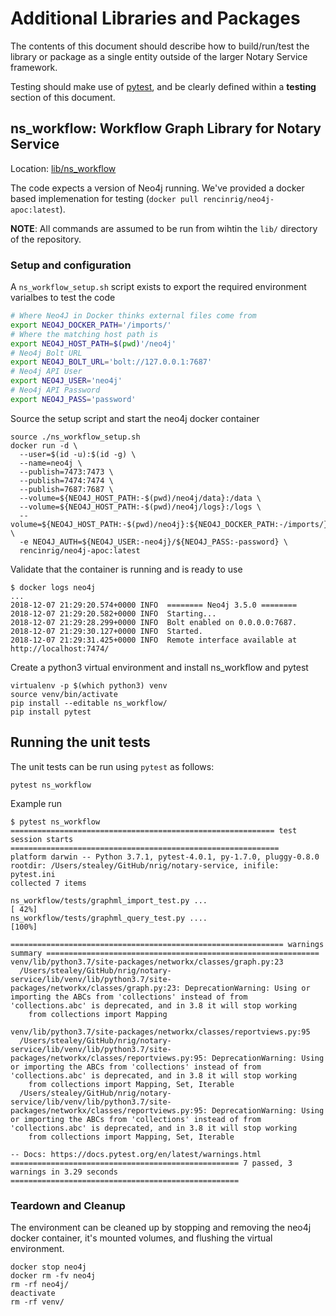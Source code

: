 # Additional Libraries and Packages

The contents of this document should describe how to build/run/test the library or package as a single entity outside of the larger Notary Service framework.

Testing should make use of [pytest](https://docs.pytest.org/en/latest/), and be clearly defined within a **testing** section of this document.

## ns_workflow: Workflow Graph Library for Notary Service

Location: [lib/ns_workflow](lib/)

The code expects a version of Neo4j running. We've provided a docker based implemenation for testing (`docker pull rencinrig/neo4j-apoc:latest`). 

**NOTE**: All commands are assumed to be run from wihtin the `lib/` directory of the repository.

### Setup and configuration

A `ns_workflow_setup.sh` script exists to export the required environment varialbes to test the code

```bash
# Where Neo4J in Docker thinks external files come from
export NEO4J_DOCKER_PATH='/imports/'
# Where the matching host path is
export NEO4J_HOST_PATH=$(pwd)'/neo4j'
# Neo4j Bolt URL
export NEO4J_BOLT_URL='bolt://127.0.0.1:7687'
# Neo4j API User
export NEO4J_USER='neo4j'
# Neo4j API Password
export NEO4J_PASS='password'
```

Source the setup script and start the neo4j docker container

```
source ./ns_workflow_setup.sh
docker run -d \
  --user=$(id -u):$(id -g) \
  --name=neo4j \
  --publish=7473:7473 \
  --publish=7474:7474 \
  --publish=7687:7687 \
  --volume=${NEO4J_HOST_PATH:-$(pwd)/neo4j/data}:/data \
  --volume=${NEO4J_HOST_PATH:-$(pwd)/neo4j/logs}:/logs \
  --volume=${NEO4J_HOST_PATH:-$(pwd)/neo4j}:${NEO4J_DOCKER_PATH:-/imports/} \
  -e NEO4J_AUTH=${NEO4J_USER:-neo4j}/${NEO4J_PASS:-password} \
  rencinrig/neo4j-apoc:latest
```

Validate that the container is running and is ready to use

```console
$ docker logs neo4j
...
2018-12-07 21:29:20.574+0000 INFO  ======== Neo4j 3.5.0 ========
2018-12-07 21:29:20.582+0000 INFO  Starting...
2018-12-07 21:29:28.299+0000 INFO  Bolt enabled on 0.0.0.0:7687.
2018-12-07 21:29:30.127+0000 INFO  Started.
2018-12-07 21:29:31.425+0000 INFO  Remote interface available at http://localhost:7474/
```



Create a python3 virtual environment and install ns_workflow and pytest

```
virtualenv -p $(which python3) venv
source venv/bin/activate
pip install --editable ns_workflow/
pip install pytest
```

## Running the unit tests

The unit tests can be run using `pytest` as follows:

```
pytest ns_workflow
```

Example run

```console
$ pytest ns_workflow
=========================================================== test session starts ============================================================
platform darwin -- Python 3.7.1, pytest-4.0.1, py-1.7.0, pluggy-0.8.0
rootdir: /Users/stealey/GitHub/nrig/notary-service, inifile: pytest.ini
collected 7 items

ns_workflow/tests/graphml_import_test.py ...                                                                                         [ 42%]
ns_workflow/tests/graphml_query_test.py ....                                                                                         [100%]

============================================================= warnings summary =============================================================
venv/lib/python3.7/site-packages/networkx/classes/graph.py:23
  /Users/stealey/GitHub/nrig/notary-service/lib/venv/lib/python3.7/site-packages/networkx/classes/graph.py:23: DeprecationWarning: Using or importing the ABCs from 'collections' instead of from 'collections.abc' is deprecated, and in 3.8 it will stop working
    from collections import Mapping

venv/lib/python3.7/site-packages/networkx/classes/reportviews.py:95
  /Users/stealey/GitHub/nrig/notary-service/lib/venv/lib/python3.7/site-packages/networkx/classes/reportviews.py:95: DeprecationWarning: Using or importing the ABCs from 'collections' instead of from 'collections.abc' is deprecated, and in 3.8 it will stop working
    from collections import Mapping, Set, Iterable
  /Users/stealey/GitHub/nrig/notary-service/lib/venv/lib/python3.7/site-packages/networkx/classes/reportviews.py:95: DeprecationWarning: Using or importing the ABCs from 'collections' instead of from 'collections.abc' is deprecated, and in 3.8 it will stop working
    from collections import Mapping, Set, Iterable

-- Docs: https://docs.pytest.org/en/latest/warnings.html
=================================================== 7 passed, 3 warnings in 3.29 seconds ===================================================
```

### Teardown and Cleanup

The environment can be cleaned up by stopping and removing the neo4j docker container, it's mounted volumes, and flushing the virtual environment.

```
docker stop neo4j
docker rm -fv neo4j
rm -rf neo4j/
deactivate
rm -rf venv/
```

